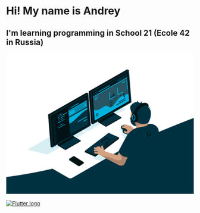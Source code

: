# Hi! My name is Andrey
## I'm learning programming in School 21 (Ecole 42 in Russia)

<p align="center">
  <img width="860" src="./giphy.gif">
</p>

[<img src="https://img.shields.io/badge/Telegram-17191e?logo=Telegram&logoColor=2986cc&style=plastic&logo=appveyor" alt="Flutter logo" title="Flutter" height="25" />](https://t.me/hbombur)
